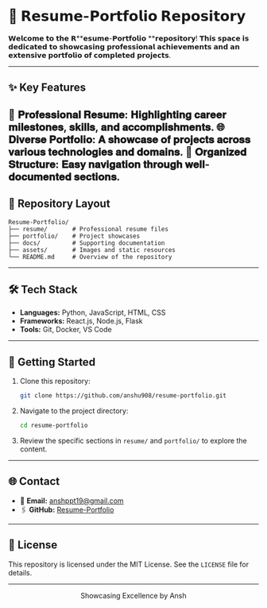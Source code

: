 # 📝 𝗥𝗲𝘀𝘂𝗺𝗲-𝗣𝗼𝗿𝘁𝗳𝗼𝗹𝗶𝗼 𝗥𝗲𝗽𝗼𝘀𝗶𝘁𝗼𝗿𝘆

𝗪𝗲𝗹𝗰𝗼𝗺𝗲 𝘁𝗼 𝘁𝗵𝗲 𝗥**𝗲𝘀𝘂𝗺𝗲-𝗣𝗼𝗿𝘁𝗳𝗼𝗹𝗶𝗼 **𝗿𝗲𝗽𝗼𝘀𝗶𝘁𝗼𝗿𝘆! 𝗧𝗵𝗶𝘀 𝘀𝗽𝗮𝗰𝗲 𝗶𝘀 𝗱𝗲𝗱𝗶𝗰𝗮𝘁𝗲𝗱 𝘁𝗼 𝘀𝗵𝗼𝘄𝗰𝗮𝘀𝗶𝗻𝗴 𝗽𝗿𝗼𝗳𝗲𝘀𝘀𝗶𝗼𝗻𝗮𝗹 𝗮𝗰𝗵𝗶𝗲𝘃𝗲𝗺𝗲𝗻𝘁𝘀 𝗮𝗻𝗱 𝗮𝗻 𝗲𝘅𝘁𝗲𝗻𝘀𝗶𝘃𝗲 𝗽𝗼𝗿𝘁𝗳𝗼𝗹𝗶𝗼 𝗼𝗳 𝗰𝗼𝗺𝗽𝗹𝗲𝘁𝗲𝗱 𝗽𝗿𝗼𝗷𝗲𝗰𝘁𝘀.

---

## ✨ Key Features

🌟 𝐏𝐫𝐨𝐟𝐞𝐬𝐬𝐢𝐨𝐧𝐚𝐥 𝐑𝐞𝐬𝐮𝐦𝐞: 𝐇𝐢𝐠𝐡𝐥𝐢𝐠𝐡𝐭𝐢𝐧𝐠 𝐜𝐚𝐫𝐞𝐞𝐫 𝐦𝐢𝐥𝐞𝐬𝐭𝐨𝐧𝐞𝐬, 𝐬𝐤𝐢𝐥𝐥𝐬, 𝐚𝐧𝐝 𝐚𝐜𝐜𝐨𝐦𝐩𝐥𝐢𝐬𝐡𝐦𝐞𝐧𝐭𝐬. 
🌐 𝐃𝐢𝐯𝐞𝐫𝐬𝐞 𝐏𝐨𝐫𝐭𝐟𝐨𝐥𝐢𝐨: 𝐀 𝐬𝐡𝐨𝐰𝐜𝐚𝐬𝐞 𝐨𝐟 𝐩𝐫𝐨𝐣𝐞𝐜𝐭𝐬 𝐚𝐜𝐫𝐨𝐬𝐬 𝐯𝐚𝐫𝐢𝐨𝐮𝐬 𝐭𝐞𝐜𝐡𝐧𝐨𝐥𝐨𝐠𝐢𝐞𝐬 𝐚𝐧𝐝 𝐝𝐨𝐦𝐚𝐢𝐧𝐬. 
📂 𝐎𝐫𝐠𝐚𝐧𝐢𝐳𝐞𝐝 𝐒𝐭𝐫𝐮𝐜𝐭𝐮𝐫𝐞: 𝐄𝐚𝐬𝐲 𝐧𝐚𝐯𝐢𝐠𝐚𝐭𝐢𝐨𝐧 𝐭𝐡𝐫𝐨𝐮𝐠𝐡 𝐰𝐞𝐥𝐥-𝐝𝐨𝐜𝐮𝐦𝐞𝐧𝐭𝐞𝐝 𝐬𝐞𝐜𝐭𝐢𝐨𝐧𝐬.
---

## 📂 Repository Layout

```plaintext
Resume-Portfolio/
├── resume/       # Professional resume files
├── portfolio/    # Project showcases
├── docs/         # Supporting documentation
├── assets/       # Images and static resources
└── README.md     # Overview of the repository
```

---

## 🛠️ Tech Stack

- **Languages:** Python, JavaScript, HTML, CSS
- **Frameworks:** React.js, Node.js, Flask
- **Tools:** Git, Docker, VS Code

---

## 🚧 Getting Started

1. Clone this repository:
   ```bash
   git clone https://github.com/anshu908/resume-portfolio.git
   ```
2. Navigate to the project directory:
   ```bash
   cd resume-portfolio
   ```
3. Review the specific sections in `resume/` and `portfolio/` to explore the content.

---

## 🌐 Contact

- 📧 **Email:** anshppt19@gmail.com
- 🖇️ **GitHub:** [Resume-Portfolio](https://storied-crepe-777e78.netlify.app/)

---

## 📜 License

This repository is licensed under the MIT License. See the `LICENSE` file for details.

---

<div align="center">
  <p>Showcasing Excellence by Ansh</p>
</div>
